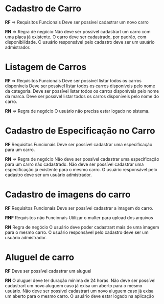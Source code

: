 # Cadastro de Carro

**RF** => Requisitos Funcionais
Deve ser possível cadastrar um novo carro



**RN** => Regra de negócio
Não deve ser possível cadastrart um carro com uma placa já existente.
O carro deve ser cadastrado, por padrão, com disponibilidade.
O usuário responsável pelo cadastro deve ser um usuário admistrador.

# Listagem de Carros

**RF** => Requisitos Funcionais
Deve ser possível listar todos os carros disponíveis
Deve ser possível listar todos os carros disponíveis pelo nome da categoria.
Deve ser possível listar todos os carros disponíveis pelo nome da marca.
Deve ser possível listar todos os carros disponíveis pelo nome do carro.



**RN** => Regra de negócio
O usuário não precisa estar logado no sistema.

# Cadastro de Especificação no Carro

**RF** Requisitos Funcionais
Deve ser possível cadastrar uma especificação para um carro.


**RN** => Regra de negócio
Não deve ser possível cadastrar uma especificação para um carro não cadastrado.
Não deve ser possível cadastrar uma especificação já existente para o mesmo carro.
O usuário responsável pelo cadastro deve ser um usuário admistrador.

# Cadastro de imagens do carro

**RF** Requisitos Funcionais
Deve ser possível cadastrar a imagem do carro.


**RNF** Requisitos não Funcionais
Utilizar o multer para upload dos arquivos

**RN** Regra de negócio
O usuário deve poder cadastrart mais de uma imagem para o mesmo carro.
O usuário responsável pelo cadastro deve ser um usuário admistrador.

# Aluguel de carro

**RF**
Deve ser possível cadastrar um aluguel


**RN**
O aluguel deve ter duração mínima de 24 horas.
Não deve ser possível cadastrart um novo aluguem caso já exisa um aberto para o mesmo usuário. 
Não deve ser possível cadastrart um novo aluguem caso já exisa um aberto para o mesmo carro.
O usuário deve estar logado na aplicação 



